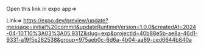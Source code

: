 Open this link in expo app=>

Link=> https://expo.dev/preview/update?message=initial%20commit&updateRuntimeVersion=1.0.0&createdAt=2024-04-10T10%3A03%3A05.931Z&slug=exp&projectId=40b88e5b-ae8a-46d1-9331-a19f5e282538&group=975aeb0c-6d6a-4b04-aa89-ced6644b840a
